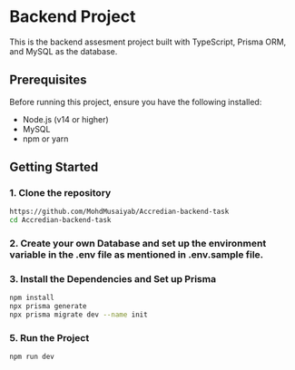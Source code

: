 #  Backend Project

This is the backend assesment project built with TypeScript, Prisma ORM, and MySQL as the database.

## Prerequisites

Before running this project, ensure you have the following installed:

- Node.js (v14 or higher)
- MySQL
- npm or yarn

## Getting Started

### 1. Clone the repository

```bash
https://github.com/MohdMusaiyab/Accredian-backend-task
cd Accredian-backend-task
```
### 2. Create your own Database and set up the environment variable in the .env file as mentioned in .env.sample file.
 ### 3. Install the Dependencies and Set up Prisma
 ```bash
npm install
npx prisma generate
npx prisma migrate dev --name init
```
### 5. Run the Project
```bash
npm run dev
